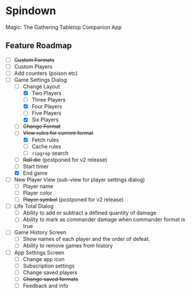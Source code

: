 #  Spindown  
Magic: The Gathering Tabletop Companion App

## Feature Roadmap
- [ ] ~~Custom Formats~~
- [ ] Custom Players
- [ ] Add counters (poison etc)
- [ ] Game Settings Dialog
    - [ ] Change Layout
        - [x] Two Players
        - [ ] Three Players
        - [x] Four Players
        - [ ] Five Players
        - [x] Six Players
    - [ ] ~~Change Format~~
    - [ ] ~~View rules for current format~~
      - [x] Fetch rules
      - [ ] Cache rules
      - [ ] `ripgrep` search
    - [ ] ~~Roll die~~ (postponed for v2 release)
    - [ ] Start timer
    - [x] End game
- [ ] New Player View (sub-view for player settings dialog)
    - [ ] Player name
    - [ ] Player color
    - [ ] ~~Player symbol~~ (postponed for v2 release)
- [ ] Life Total Dialog
    - [ ] Ability to add or subtract a defined quantity of damage
    - [ ] Ability to mark as commander damage when commander format is true
- [ ] Game History Screen
    - [ ] Show names of each player and the order of defeat.
    - [ ] Ability to remove games from history
- [ ] App Settings Screen
    - [ ] Change app icon
    - [ ] Subscription settings
    - [ ] Change saved players
    - [ ] ~~Change saved formats~~
    - [ ] Feedback and info
